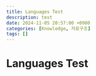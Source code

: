 ```yaml
---
title: Languages Test
description: test
date: 2024-11-05 20:57:00 +0900
categories: [Knowledge, 자료구조]
tags: []
---
```


# Languages Test